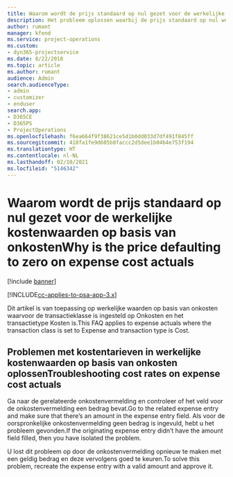 ```yaml
---
title: Waarom wordt de prijs standaard op nul gezet voor de werkelijke kostenwaarden op basis van onkosten?
description: Het probleem oplossen waarbij de prijs standaard op nul wordt gezet voor werkelijke kostenwaarden op basis van onkosten.
author: rumant
manager: kfend
ms.service: project-operations
ms.custom:
- dyn365-projectservice
ms.date: 8/22/2018
ms.topic: article
ms.author: rumant
audience: Admin
search.audienceType:
- admin
- customizer
- enduser
search.app:
- D365CE
- D365PS
- ProjectOperations
ms.openlocfilehash: f6ea664f9f38621ce5d1b0dd033d7df491f845ff
ms.sourcegitcommit: 418fa1fe9d605b8faccc2d5dee1b04b4e753f194
ms.translationtype: HT
ms.contentlocale: nl-NL
ms.lasthandoff: 02/10/2021
ms.locfileid: "5146342"
---
```

# <a name="why-is-the-price-defaulting-to-zero-on-expense-cost-actuals"></a><span data-ttu-id="b35f6-103">Waarom wordt de prijs standaard op nul gezet voor de werkelijke kostenwaarden op basis van onkosten</span><span class="sxs-lookup"><span data-stu-id="b35f6-103">Why is the price defaulting to zero on expense cost actuals</span></span>

[!include [banner](../includes/psa-now-project-operations.md)]

[!INCLUDE[cc-applies-to-psa-app-3.x](../includes/cc-applies-to-psa-app-3x.md)]

<span data-ttu-id="b35f6-104">Dit artikel is van toepassing op werkelijke waarden op basis van onkosten waarvoor de transactieklasse is ingesteld op Onkosten en het transactietype Kosten is.</span><span class="sxs-lookup"><span data-stu-id="b35f6-104">This FAQ applies to expense actuals where the transaction class is set to Expense and transaction type is Cost.</span></span>

## <a name="troubleshooting-cost-rates-on-expense-cost-actuals"></a><span data-ttu-id="b35f6-105">Problemen met kostentarieven in werkelijke kostenwaarden op basis van onkosten oplossen</span><span class="sxs-lookup"><span data-stu-id="b35f6-105">Troubleshooting cost rates on expense cost actuals</span></span>

<span data-ttu-id="b35f6-106">Ga naar de gerelateerde onkostenvermelding en controleer of het veld voor de onkostenvermelding een bedrag bevat.</span><span class="sxs-lookup"><span data-stu-id="b35f6-106">Go to the related expense entry and make sure that there’s an amount in the expense entry field.</span></span> <span data-ttu-id="b35f6-107">Als voor de oorspronkelijke onkostenvermelding geen bedrag is ingevuld, hebt u het probleem gevonden.</span><span class="sxs-lookup"><span data-stu-id="b35f6-107">If the originating expense entry didn’t have the amount field filled, then you have isolated the problem.</span></span>
 
<span data-ttu-id="b35f6-108">U lost dit probleem op door de onkostenvermelding opnieuw te maken met een geldig bedrag en deze vervolgens goed te keuren.</span><span class="sxs-lookup"><span data-stu-id="b35f6-108">To solve this problem, recreate the expense entry with a valid amount and approve it.</span></span>
